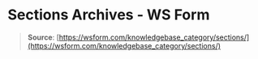 # Sections Archives - WS Form

> **Source**: [https://wsform.com/knowledgebase_category/sections/](https://wsform.com/knowledgebase_category/sections/)
